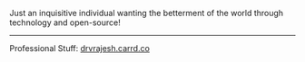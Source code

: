Just an inquisitive individual wanting the betterment of the world through technology and open-source!

---
Professional Stuff: [drvrajesh.carrd.co](https://drvrajesh.carrd.co)
